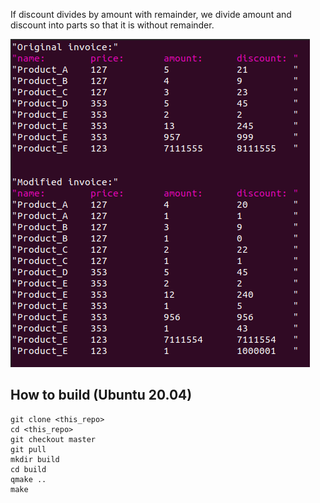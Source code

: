  If discount divides by amount with remainder, we divide amount and discount into parts so that it is without remainder.

![Screen Shot](md/image_2021-11-06_20-37-16.png)

## How to build (Ubuntu 20.04)
```
git clone <this_repo>
cd <this_repo>
git checkout master
git pull
mkdir build
cd build
qmake ..
make
```

